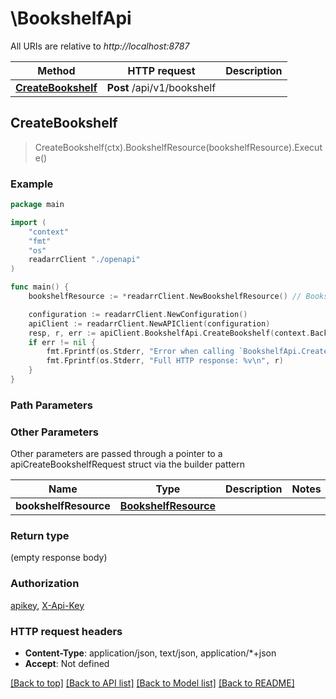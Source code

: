 # \BookshelfApi

All URIs are relative to *http://localhost:8787*

Method | HTTP request | Description
------------- | ------------- | -------------
[**CreateBookshelf**](BookshelfApi.md#CreateBookshelf) | **Post** /api/v1/bookshelf | 



## CreateBookshelf

> CreateBookshelf(ctx).BookshelfResource(bookshelfResource).Execute()



### Example

```go
package main

import (
    "context"
    "fmt"
    "os"
    readarrClient "./openapi"
)

func main() {
    bookshelfResource := *readarrClient.NewBookshelfResource() // BookshelfResource |  (optional)

    configuration := readarrClient.NewConfiguration()
    apiClient := readarrClient.NewAPIClient(configuration)
    resp, r, err := apiClient.BookshelfApi.CreateBookshelf(context.Background()).BookshelfResource(bookshelfResource).Execute()
    if err != nil {
        fmt.Fprintf(os.Stderr, "Error when calling `BookshelfApi.CreateBookshelf``: %v\n", err)
        fmt.Fprintf(os.Stderr, "Full HTTP response: %v\n", r)
    }
}
```

### Path Parameters



### Other Parameters

Other parameters are passed through a pointer to a apiCreateBookshelfRequest struct via the builder pattern


Name | Type | Description  | Notes
------------- | ------------- | ------------- | -------------
 **bookshelfResource** | [**BookshelfResource**](BookshelfResource.md) |  | 

### Return type

 (empty response body)

### Authorization

[apikey](../README.md#apikey), [X-Api-Key](../README.md#X-Api-Key)

### HTTP request headers

- **Content-Type**: application/json, text/json, application/*+json
- **Accept**: Not defined

[[Back to top]](#) [[Back to API list]](../README.md#documentation-for-api-endpoints)
[[Back to Model list]](../README.md#documentation-for-models)
[[Back to README]](../README.md)

